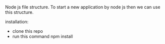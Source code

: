 Node js file structure. To start a new application by node js then we can use this structure.

installation:

-   clone this repo
-   run this command npm install
